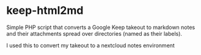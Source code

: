 # keep-html2md

Simple PHP script that converts a Google Keep takeout to markdown notes and their attachments spread over directories (named as their labels).

I used this to convert my takeout to a nextcloud notes environment
